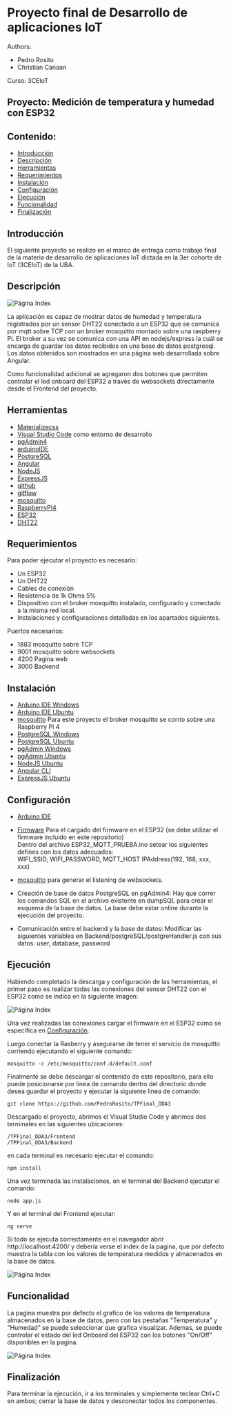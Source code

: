 # Proyecto final de Desarrollo de aplicaciones IoT

Authors:
* Pedro Rosito
* Christian Canaan

Curso: 3CEIoT

## Proyecto: Medición de temperatura y humedad con ESP32

## Contenido:

* [Introducción](#Introducción)
* [Descripción](#Descripción)
* [Herramientas](#Herramientas)
* [Requerimientos](#Requerimientos)
* [Instalación](#Instalación)
* [Configuración](#Configuración)
* [Ejecución](#Ejecución)
* [Funcionalidad](#Funcionalidad)
* [Finalización](#Finalización)

## Introducción

El siguiente proyecto se realizo en el marco de entrega como trabajo final de la materia de desarrollo de aplicaciones IoT dictada en la 3er cohorte de IoT (3CEIoT) de la UBA.

## Descripción

![Página Index](doc/schema.png)

La aplicación es capaz de mostrar datos de humedad y temperatura registrados por un sensor DHT22 conectado a un ESP32 que se comunica por mqtt sobre TCP con un broker mosquitto montado sobre una raspberry Pi. El broker a su vez se comunica con una API en nodejs/express la cuál se encarga de guardar los datos recibidos en una base de datos postgresql. Los datos obtenidos son mostrados en una página web desarrollada sobre Angular.

Como funcionalidad adicional se agregaron dos botones que permiten controlar el led onboard del ESP32 a través de websockets directamente desde el Frontend del proyecto.


## Herramientas

* [Materializecss](https://materializecss.com/)
* [Visual Studio Code](https://code.visualstudio.com/) como entorno de desarrollo
* [pgAdmin4](https://www.pgadmin.org/docs/)
* [arduinoIDE](https://www.arduino.cc/en/software)
* [PostgreSQL](https://www.postgresql.org/docs/)
* [Angular](https://angular.io/docs)
* [NodeJS](https://nodejs.org/es/docs/)
* [ExpressJS](https://expressjs.com/es/)
* [github](https://github.com/)
* [gitflow](https://www.atlassian.com/es/git/tutorials/comparing-workflows/gitflow-workflow)
* [mosquitto](https://mosquitto.org/)
* [RaspberryPI4](https://www.raspberrypi.org/documentation/)
* [ESP32](https://www.espressif.com/en/products/modules/esp32)
* [DHT22](https://www.hwlibre.com/dht22/)


## Requerimientos

Para poder ejecutar el proyecto es necesario:
* Un ESP32
* Un DHT22
* Cables de conexión
* Resistencia de 1k Ohms 5%
* Dispositivo con el broker mosquitto instalado, configurado y conectado a la misma red local.
* Instalaciones y configuraciones detalladas en los apartados siguientes. 

Puertos necesarios: 
* 1883 mosquitto sobre TCP
* 9001 mosquitto sobre websockets
* 4200 Pagina web
* 3000 Backend

## Instalación

* [Arduino IDE Windows](https://randomnerdtutorials.com/installing-the-esp32-board-in-arduino-ide-windows-instructions/)
* [Arduino IDE Ubuntu](https://ubunlog.com/arduino-ide-en-ubuntu/)
* [mosquitto](https://randomnerdtutorials.com/how-to-install-mosquitto-broker-on-raspberry-pi/) Para este proyecto el broker mosquitto se corrio sobre una Raspberry Pi 4
* [PostgreSQL Windows](https://www.postgresql.org/download/windows/)
* [PostgreSQL Ubuntu](https://www.postgresql.org/download/linux/ubuntu/)
* [pgAdmin Windows](https://www.pgadmin.org/download/pgadmin-4-windows/)
* [pgAdmin Ubuntu](https://www.pgadmin.org/download/pgadmin-4-apt/)
* [NodeJS Ubuntu](https://www.geeksforgeeks.org/installation-of-node-js-on-linux/)
* [Angular CLI](https://desarrolloweb.com/articulos/angular-cli.html#:~:text=Angular%20CLI%20es%20una%20herramienta,se%20instala%20v%C3%ADa%20%22npm%22.)
* [ExpressJS Ubuntu](https://expressjs.com/es/starter/installing.html)

## Configuración

* [Arduino IDE](https://randomnerdtutorials.com/installing-the-esp32-board-in-arduino-ide-windows-instructions/)
* [Firmware](https://randomnerdtutorials.com/esp32-mqtt-publish-dht11-dht22-arduino/) Para el cargado del firmware en el ESP32 (se debe utilizar el firmware incluído en este repositorio) <br>
Dentro del archivo ESP32_MQTT_PRUEBA.ino setear los siguientes defines con los datos adecuados: <br>
WIFI_SSID, WIFI_PASSWORD, MQTT_HOST IPAddress(192, 168, xxx, xxx)

* [mosquitto](https://medium.com/@anant.lalchandani/dead-simple-mqtt-example-over-websockets-in-angular-b9fd5ff17b8e) para generar el listening de websockets.
* Creación de base de datos PostgreSQL en pgAdmin4: Hay que correr los comandos SQL en el archivo existente en dumpSQL para crear el esquema de la base de datos. La base debe estar online durante la ejecución del proyecto.
* Comunicación entre el backend y la base de datos: Modificar las siguientes variables en Backend/postgreSQL/postgreHandler.js con sus datos: 
user, database, password

## Ejecución

Habiendo completado la descarga y configuración de las herramientas, el primer paso es realizar todas las conexiones del sensor DHT22 con el ESP32 como se indica en la siguiente imagen:

![Página Index](doc/conexion.png)

Una vez realizadas las conexiones cargar el firmware en el ESP32 como se especifica en [Configuración](#Configuración).

Luego conectar la Rasberry y asegurarse de tener el servicio de mosquitto corriendo ejecutando el siguiente comando:
```
mosquitto -c /etc/mosquitto/conf.d/default.conf
```

Finalmente se debe descargar el contenido de este repositorio, para ello puede posicionarse por linea de comando dentro del directorio donde desea guardar el proyecto y ejecutar la siguiente linea de comando:

```
git clone https://github.com/PedroRosito/TPFinal_DDA3
```
Descargado el proyecto, abrimos el Visual Studio Code y abrimos dos terminales en las siguientes ubicaciones:
```
/TPFinal_DDA3/Frontend
/TPFinal_DDA3/Backend
```
en cada terminal es necesario ejecutar el comando:
```
npm install
```
Una vez terminada las instalaciones, en el terminal del Backend ejecutar el comando:
```
node app.js
```
Y en el terminal del Frontend ejecutar:
```
ng serve
```

Si todo se ejecuta correctamente en el navegador abrir http://localhost:4200/ y debería verse el index de la pagina, que por defecto muestra la tabla con los valores de temperatura medidos y almacenados en la base de datos. 

![Página Index](doc/IndexCaptura.png)

## Funcionalidad

La pagina muestra por defecto el grafico de los valores de temperatura almacenados en la base de datos, pero con las pestañas "Temperatura" y "Humedad" se puede seleccionar que grafica visualizar. Ademas, se puede controlar el estado del led Onboard del ESP32 con los botones "On/Off" disponibles en la pagina.

![Página Index](doc/CapturaIndex.png)

## Finalización
Para terminar la ejecución, ir a los terminales y simplemente teclear Ctrl+C en ambos; cerrar la base de datos y desconectar todos los componentes. 
